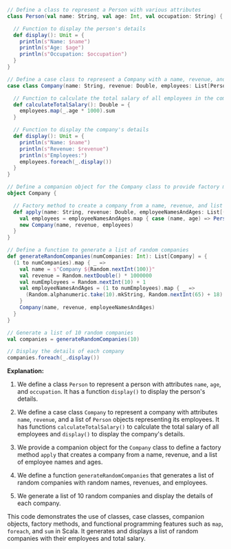 ```scala
// Define a class to represent a Person with various attributes
class Person(val name: String, val age: Int, val occupation: String) {

  // Function to display the person's details
  def display(): Unit = {
    println(s"Name: $name")
    println(s"Age: $age")
    println(s"Occupation: $occupation")
  }
}

// Define a case class to represent a Company with a name, revenue, and list of employees
case class Company(name: String, revenue: Double, employees: List[Person]) {

  // Function to calculate the total salary of all employees in the company
  def calculateTotalSalary(): Double = {
    employees.map(_.age * 1000).sum
  }

  // Function to display the company's details
  def display(): Unit = {
    println(s"Name: $name")
    println(s"Revenue: $revenue")
    println(s"Employees:")
    employees.foreach(_.display())
  }
}

// Define a companion object for the Company class to provide factory methods
object Company {

  // Factory method to create a company from a name, revenue, and list of employee names and ages
  def apply(name: String, revenue: Double, employeeNamesAndAges: List[(String, Int)]): Company = {
    val employees = employeeNamesAndAges.map { case (name, age) => Person(name, age, "Employee") }
    new Company(name, revenue, employees)
  }
}

// Define a function to generate a list of random companies
def generateRandomCompanies(numCompanies: Int): List[Company] = {
  (1 to numCompanies).map { _ =>
    val name = s"Company ${Random.nextInt(100)}"
    val revenue = Random.nextDouble() * 1000000
    val numEmployees = Random.nextInt(10) + 1
    val employeeNamesAndAges = (1 to numEmployees).map { _ =>
      (Random.alphanumeric.take(10).mkString, Random.nextInt(65) + 18)
    }
    Company(name, revenue, employeeNamesAndAges)
  }
}

// Generate a list of 10 random companies
val companies = generateRandomCompanies(10)

// Display the details of each company
companies.foreach(_.display())
```

**Explanation:**

1. We define a class `Person` to represent a person with attributes `name`, `age`, and `occupation`. It has a function `display()` to display the person's details.

2. We define a case class `Company` to represent a company with attributes `name`, `revenue`, and a list of `Person` objects representing its employees. It has functions `calculateTotalSalary()` to calculate the total salary of all employees and `display()` to display the company's details.

3. We provide a companion object for the `Company` class to define a factory method `apply` that creates a company from a name, revenue, and a list of employee names and ages.

4. We define a function `generateRandomCompanies` that generates a list of random companies with random names, revenues, and employees.

5. We generate a list of 10 random companies and display the details of each company.

This code demonstrates the use of classes, case classes, companion objects, factory methods, and functional programming features such as `map`, `foreach`, and `sum` in Scala. It generates and displays a list of random companies with their employees and total salary.